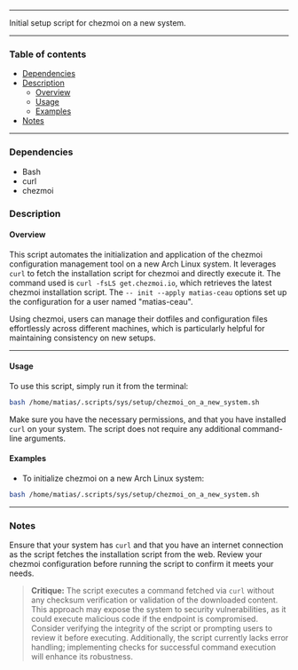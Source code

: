 
---

Initial setup script for chezmoi on a new system.

---

### Table of contents

- [Dependencies](#dependencies)
- [Description](#description)
    - [Overview](#overview)
    - [Usage](#usage)
    - [Examples](#examples)
- [Notes](#notes)

---

<a name="dependencies" />

### Dependencies

- Bash
- curl
- chezmoi

<a name="description" />

### Description

<a name="overview" />

#### Overview

This script automates the initialization and application of the chezmoi configuration management tool on a new Arch Linux system. It leverages `curl` to fetch the installation script for chezmoi and directly execute it. The command used is `curl -fsLS get.chezmoi.io`, which retrieves the latest chezmoi installation script. The `-- init --apply matias-ceau` options set up the configuration for a user named "matias-ceau". 

Using chezmoi, users can manage their dotfiles and configuration files effortlessly across different machines, which is particularly helpful for maintaining consistency on new setups. 

---

<a name="usage" />

#### Usage

To use this script, simply run it from the terminal:

```bash
bash /home/matias/.scripts/sys/setup/chezmoi_on_a_new_system.sh
```

Make sure you have the necessary permissions, and that you have installed `curl` on your system. The script does not require any additional command-line arguments.

<a name="examples" />

#### Examples

- To initialize chezmoi on a new Arch Linux system:

```bash
bash /home/matias/.scripts/sys/setup/chezmoi_on_a_new_system.sh
```

---

<a name="notes" />

### Notes

Ensure that your system has `curl` and that you have an internet connection as the script fetches the installation script from the web. Review your chezmoi configuration before running the script to confirm it meets your needs.

> **Critique:** 
> The script executes a command fetched via `curl` without any checksum verification or validation of the downloaded content. This approach may expose the system to security vulnerabilities, as it could execute malicious code if the endpoint is compromised. Consider verifying the integrity of the script or prompting users to review it before executing. Additionally, the script currently lacks error handling; implementing checks for successful command execution will enhance its robustness.